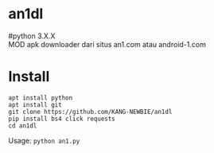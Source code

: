 # an1dl
#python 3.X.X<br>
MOD apk downloader dari situs an1.com atau android-1.com

# Install
```
apt install python
apt install git
git clone https://github.com/KANG-NEWBIE/an1dl
pip install bs4 click requests
cd an1dl
```
Usage: ```python an1.py```
